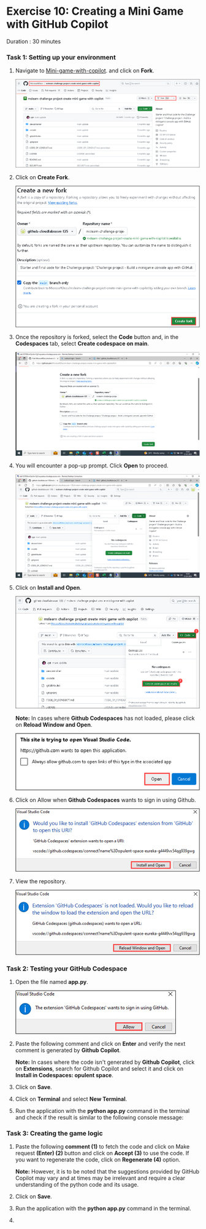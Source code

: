 # Exercise 10: Creating a Mini Game with GitHub Copilot

Duration : 30 minutes



### Task 1: Setting up your environment

1. Navigate to [Mini-game-with-copilot](https://github.com/MicrosoftDocs/mslearn-challenge-project-create-mini-game-with-copilot). and click on **Fork**.

   ![](../media/vs2.png)

1. Click on **Create Fork**.

   ![](../media/vs3.png)

1. Once the repository is forked, select the **Code** button and, in the **Codespaces** tab, select **Create codespace on main**.

   ![](../media/vs4.png)

1. You will encounter a pop-up prompt. Click **Open** to proceed.

   ![](../media/vs5.png)

1. Click on **Install and Open**.

   ![](../media/vs6.png)

     **Note:** In cases where **Github Codespaces** has not loaded, please click on **Reload Window and Open**.

   ![](../media/vs7.png)

1. Click on Allow when **Github Codespaces** wants to sign in using Github.

   ![](../media/vs8.png)

1. View the repository.

   ![](../media/vs9.png)

### Task 2: Testing your GitHub Codespace

1. Open the file named **app.py**.

   ![](../media/vs10.png)

1. Paste the following comment and click on **Enter** and verify the next comment is generated by **Github Copilot**.

      **Note:** In cases where the code isn't generated by **Github Copilot**, click on **Extensions**, search for Github Copilot and select it and click on **Install in Codespaces: opulent space**.

1. Click on **Save**.
   
1. Click on **Terminal** and select **New Terminal**.

1. Run the application with the **python app.py** command in the terminal and check if the result is similar to the following console message:


### Task 3: Creating the game logic

1. Paste the following **comment (1)** to fetch the code and click on Make request **(Enter) (2)** button and click on **Accept (3)** to use the code. If you want to regenerate the code, click on **Regenerate (4)** option.

   **Note:** However, it is to be noted that the suggestions provided by GitHub Copilot may vary and at times may be irrelevant and require a clear understanding of the python code and its usage.

1. Click on **Save**.

1. Run the application with the **python app.py** command in the terminal.

1. 
